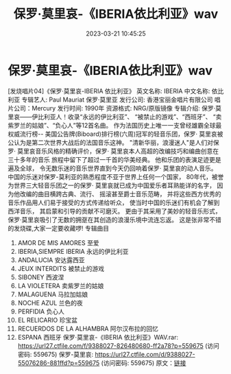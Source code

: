 ﻿---
title: 保罗·莫里哀-《IBERIA依比利亚》wav
date: 2023-03-21 10:45:25
categories: 古典音乐、新世纪、纯音雅乐
tags: 纯音雅乐
---
# 保罗·莫里哀-《IBERIA依比利亚》wav

[发烧唱片04]《保罗·莫里哀-IBERIA 依比利亚》
英文名称: IBERIA
中文名称: 依比利亚
专辑艺人: Paul Mauriat 保罗·莫里亚
发行公司: 香港宝丽金唱片有限公司
唱片公司：Mercury
发行时间: 1990年
资源格式: NRG/原版镜像
专辑介绍:
保罗·莫里哀——伊比利亚人！收录“永远的伊比利亚”、
“被禁止的游戏”、“西班牙”、
“卖紫罗兰的姑娘”、“负心人”等12首名曲。
作为法国历史上唯一一支曾经雄霸全球最权威流行榜--
美国公告牌(Biboard)排行榜(六周)冠军的轻音乐团，保罗·
莫里哀被公认为是第二次世界大战后的法国音乐这神。
"清新华丽，浪漫迷人"是人们对保罗·
莫里哀音乐风格的精确评价，保罗·
莫里哀本人高超的改编技巧和编曲创意在三十多年的音乐
旅程中留下了超过一千首的华美经典。
他和乐团的表演足迹更是遍及全球，
令无数乐迷的音乐世界直到今天仍回响着保罗·
莫里哀的动人音乐。
中国的乐迷对保罗-莫利亚的熟悉程度不亚于世界上任何一个国家，
80年代，被誉为世界三大轻音乐团之一的保罗·
莫里哀就已成为中国爱乐者耳熟能详的名字，
因为他改编的曲目横跨古典、流行、
摇滚甚至爵士音乐范畴，
并将这些西方优秀的音乐作品用人们易于接受的方式传递给听众，
使当时中国的乐迷们有机会了解到西洋音乐，
其启蒙和引导的贡献不可磨灭。
更由于其采用了美妙的轻音乐形式，
保罗·莫里哀吸引了无数的拥趸在其创造的浪漫乐境中流连忘返。
这是张非常不错的发烧碟,大家一定要收藏啰!
专辑曲目
01. AMOR DE MIS AMORES 至爱
02. IBERIA,SIEMPRE IBERIA 永远的伊比利亚
03. ANDALUCIA 安达露西亚
04. JEUX INTERDITS 被禁止的游戏
05. SIBONEY 西波涅
06. LA VIOLETERA 卖紫罗兰的姑娘
07. MALAGUENA 马拉加姑娘
08. NOCHE AZUL 兰色的夜
09. PERFIDIA 负心人
10. EL RELICARIO 珍宝盆
11. RECUERDOS DE LA ALHAMBRA 阿尔汉布拉的回忆
12. ESPANA 西班牙
保罗·莫里哀-《IBERIA 依比利亚》WAV.rar: https://url27.ctfile.com/f/9388027-826480680-ff2a78?p=559675
(访问密码: 559675)
保罗-莫里哀: https://url27.ctfile.com/d/9388027-55076286-881ffd?p=559675
(访问密码: 559675)
原文：[链接](https://blog.sina.com.cn/s/blog_1647c7e760103112g.html)